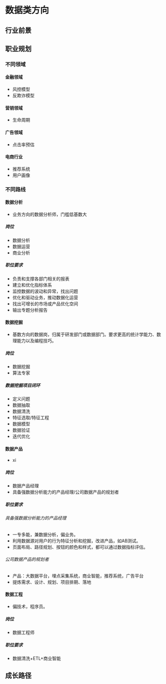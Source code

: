# 数据类方向
## 行业前景
## 职业规划
### 不同领域
#### 金融领域
- 风控模型
- 反欺诈模型
#### 营销领域
- 生命周期
#### 广告领域
- 点击率预估
#### 电商行业
- 推荐系统
- 用户画像
### 不同路线
#### 数据分析
- 业务方向的数据分析师，门槛低基数大
##### 岗位
- 数据分析
- 数据运营
- 商业分析
##### 职位要求
- 负责和支撑各部门相关的报表
- 建立和优化指标体系
- 监控数据的波动和异常，找出问题
- 优化和驱动业务，推动数据化运营
- 找出可增长的市场或产品优化空间
- 输出专题分析报告

#### 数据挖掘
- 基数方向的数据岗，归属于研发部门或数据部门。要求更高的统计学能力、数理能力以及编程技巧。
##### 岗位
- 数据挖掘
- 算法专家
##### 数据挖掘项目闭环
- 定义问题
- 数据抽取
- 数据清洗
- 特征选取/特征工程
- 数据模型
- 数据验证
- 迭代优化
#### 数据产品
- xi
##### 岗位
- 数据产品经理
- 具备强数据分析能力的产品经理/公司数据产品的规划者
##### 职位要求
###### 具备强数据分析能力的产品经理
- 一专多能，兼数据分析，偏业务。
- 利用数据源对用户的行为特征分析和挖掘，改进产品，如AB测试。
- 页面布局、路径规划、按钮的颜色和样式，都可以通过数据指标评估。
###### 公司数据产品的规划者
- 产品：大数据平台，埋点采集系统，商业智能，推荐系统，广告平台
- 提炼需求、设计、规划、项目排期、落地
 
#### 数据工程
- 偏技术，程序员。
##### 岗位
- 数据工程师
##### 职位要求
- 数据清洗+ETL+商业智能

## 成长路径

